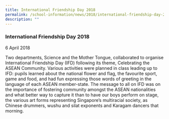 ```yaml
---
title: International Friendship Day 2018
permalink: /school-information/news/2018/international-friendship-day-2018/
description: ""
---
```


### **International Friendship Day 2018**
6 April 2018

Two departments, Science and the Mother Tongue, collaborated to organise International Friendship Day (IFD) following its theme, Celebrating the ASEAN Community. Various activities were planned in class leading up to IFD: pupils learned about the national flower and flag, the favourite sport, game and food, and had fun expressing those words of greeting in the language of each ASEAN member-state. The message to all on IFD was on the importance of fostering community amongst the ASEAN nationalities and what better way to capture it than to have our boys perform on stage, the various art forms representing Singapore’s multiracial society, as Chinese drummers, wushu and silat exponents and Karagam dancers that morning.